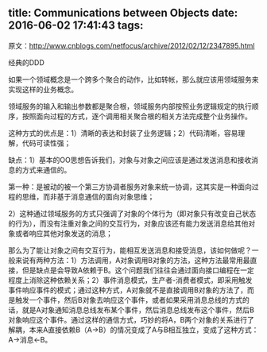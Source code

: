 title: Communications between Objects
date: 2016-06-02 17:41:43
tags:
---

原文：http://www.cnblogs.com/netfocus/archive/2012/02/12/2347895.html

经典的DDD

如果一个领域概念是一个跨多个聚合的动作，比如转帐，那么就应该用领域服务来实现这样的业务概念。

领域服务的输入和输出参数都是聚合根，领域服务内部按照业务逻辑规定的执行顺序，按照面向过程的方式，逐个调用相关聚合根的相关方法完成整个业务操作。

这种方式的优点是：1）清晰的表达和封装了业务逻辑；2）代码清晰，容易理解，代码可读性强；

缺点：1）基本的OO思想告诉我们，对象与对象之间应该是通过发送消息和接收消息的方式来通信的。

第一种：是被动的被一个第三方协调者服务对象来统一协调，这其实是一种面向过程的思维，而非基于消息通信的面向对象思维；

2）这种通过领域服务的方式只强调了对象的个体行为（即对象只有改变自己状态的行为），而没有注重对象之间的交互行为，对象应该还有能力发送消息给其他对象或者响应其他对象发送的消息；

那么为了能让对象之间有交互行为，能相互发送消息和接受消息，该如何做呢？一般来说有两种方法：1）方法调用，A对象调用B对象的方法，这种方法最常用最直接，但是缺点是会导致A依赖于B。这个问题我们往往会通过面向接口编程在一定程度上消除这种依赖关系；2）事件消息模式，生产者-消费者模式，即采用触发事件响应事件的模式；通过这种方式，A对象就不是直接调用B对象的方法了，而是触发一个事件，然后B对象去响应这个事件，或者如果采用消息总线的方式的话，就是A对象通知消息总线发布某个事件，然后消息总线发布这个事件，然后B对象响应这个事件。通过这样的通信方式，巧妙的将A，B两个对象的关系进行了解耦，本来A直接依赖B（A->B）的情况变成了A与B相互独立，变成了这种方式：A->消息<-B。











